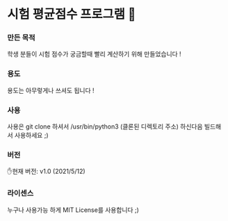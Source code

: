 # 시험 평균점수 프로그램 💯

### 만든 목적
학생 분들이 시험 점수가 궁금할때 빨리 계산하기 위해 만들었습니다 !

### 용도
용도는 아무렇게나 쓰셔도 됩니다 !

### 사용
사용은 git clone 하셔서 /usr/bin/python3 (클론된 디렉토리 주소) 하신다음
빌드해서 사용하세요 ;)

### 버전
✋현재 버전: v1.0 (2021/5/12)

### 라이센스
누구나 사용가능 하게 MIT License를 사용합니다 ;)
